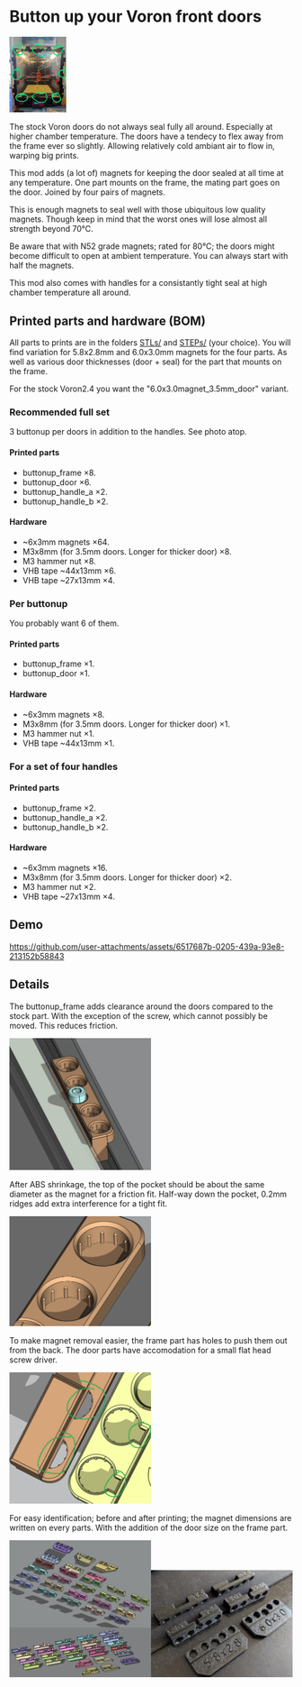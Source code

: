 # Button up your Voron front doors

<img src="pics/all_buttoned_up.jpg" width=20% height=20%>

The stock Voron doors do not always seal fully all around.
Especially at higher chamber temperature.
The doors have a tendecy to flex away from the frame ever so slightly.
Allowing relatively cold ambiant air to flow in, warping big prints.

This mod adds (a lot of) magnets for keeping the door sealed at all time at any temperature.
One part mounts on the frame, the mating part goes on the door.
Joined by four pairs of magnets.

This is enough magnets to seal well with those ubiquitous low quality magnets.
Though keep in mind that the worst ones will lose almost all strength beyond 70°C.

Be aware that with N52 grade magnets; rated for 80°C; the doors might become difficult to open at ambient temperature.
You can always start with half the magnets.

This mod also comes with handles for a consistantly tight seal at high chamber temperature all around.

## Printed parts and hardware (BOM)

All parts to prints are in the folders [STLs/](STLs/) and [STEPs/](STEPs/) (your choice).
You will find variation for 5.8x2.8mm and 6.0x3.0mm magnets for the four parts.
As well as various door thicknesses (door + seal) for the part that mounts on the frame.

For the stock Voron2.4 you want the "6.0x3.0magnet_3.5mm_door" variant.

### Recommended full set

3 buttonup per doors in addition to the handles. See photo atop.

#### Printed parts
 - buttonup_frame ×8.
 - buttonup_door ×6.
 - buttonup_handle_a ×2.
 - buttonup_handle_b ×2.

#### Hardware
 - ~6x3mm magnets ×64.
 - M3x8mm (for 3.5mm doors. Longer for thicker door) ×8.
 - M3 hammer nut ×8.
 - VHB tape ~44x13mm ×6.
 - VHB tape ~27x13mm ×4.

### Per buttonup

You probably want 6 of them.

#### Printed parts
 - buttonup_frame ×1.
 - buttonup_door ×1.

#### Hardware
 - ~6x3mm magnets ×8.
 - M3x8mm (for 3.5mm doors. Longer for thicker door) ×1.
 - M3 hammer nut ×1.
 - VHB tape ~44x13mm ×1.

### For a set of four handles

#### Printed parts
 - buttonup_frame ×2.
 - buttonup_handle_a ×2.
 - buttonup_handle_b ×2.

#### Hardware
 - ~6x3mm magnets ×16.
 - M3x8mm (for 3.5mm doors. Longer for thicker door) ×2.
 - M3 hammer nut ×2.
 - VHB tape ~27x13mm ×4.

## Demo

https://github.com/user-attachments/assets/6517687b-0205-439a-93e8-213152b58843

## Details

The buttonup_frame adds clearance around the doors compared to the stock part. With the exception of the screw, which cannot possibly be moved. This reduces friction.

<img src="pics/door_clearance.jpg" width=50% height=50%>


After ABS shrinkage, the top of the pocket should be about the same diameter as the magnet for a friction fit. Half-way down the pocket, 0.2mm ridges add extra interference for a tight fit.

<img src="pics/pocket_ridges.jpg" width=50% height=50%>

To make magnet removal easier, the frame part has holes to push them out from the back. The door parts have accomodation for a small flat head screw driver.

<img src="pics/magnet_removal_feature.jpg" width=50% height=50%>

For easy identification; before and after printing; the magnet dimensions are written on every parts. With the addition of the door size on the frame part.

<img src="pics/info_text_cad.jpg" width=50% height=50%><img src="pics/info_text_photo.jpg" width=50% height=50%>
